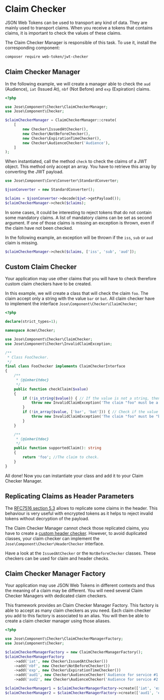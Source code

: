 # Claim Checker

JSON Web Tokens can be used to transport any kind of data. They are mainly used to transport claims. When you receive a tokens that contains claims, it is important to check the values of these claims.

The Claim Checker Manager is responsible of this task. To use it, install the corresponding component:

```bash
composer require web-token/jwt-checker
```

## Claim Checker Manager

In the following example, we will create a manager able to check the `aud` \(Audience\), `iat` \(Issued At\), `nbf` \(Not Before\) and `exp` \(Expiration\) claims.

```php
<?php

use Jose\Component\Checker\ClaimCheckerManager;
use Jose\Component\Checker;

$claimCheckerManager = ClaimCheckerManager::create(
    [
        new Checker\IssuedAtChecker(),
        new Checker\NotBeforeChecker(),
        new Checker\ExpirationTimeChecker(),
        new Checker\AudienceChecker('Audience'),
    ]
);
```

When instantiated, call the method `check` to check the claims of a JWT object. This method only accept an array. You have to retrieve this array by converting the JWT payload.

```php
use Jose\Component\Core\Converter\StandardConverter;

$jsonConverter = new StandardConverter();

$claims = $jsonConverter->decode($jwt->getPayload());
$claimCheckerManager->check($claims);
```

In some cases, it could be interesting to reject tokens that do not contain some mandatory claims. A list of mandatory claims can be set as second argument. If one of those claims is missing an exception is thrown, even if the claim have not been checked.

In the following example, an exception will be thrown if the `iss`, `sub` or `aud` claim is missing.

```php
$claimCheckerManager->check($claims, ['iss', 'sub', 'aud']);
```

## Custom Claim Checker

Your application may use other claims that you will have to check therefore custom claim checkers have to be created.

In this example, we will create a class that will check the claim `foo`. The claim accept only a string with the value `bar` or `bat`. All claim checker have to implement the interface `Jose\Component\Checker\ClaimChecker`;

```php
<?php

declare(strict_types=1);

namespace Acme\Checker;

use Jose\Component\Checker\ClaimChecker;
use Jose\Component\Checker\InvalidClaimException;

/**
 * Class FooChecker.
 */
final class FooChecker implements ClaimCheckerInterface
{
    /**
     * {@inheritdoc}
     */
    public function checkClaim($value)
    {
        if (!is_string($value)) { // If the value is not a string, then we throw an exception
            throw new InvalidClaimException('The claim "foo" must be a string.', 'foo', $value);
        }
        if (!in_array($value, ['bar', 'bat'])) { // Check if the value is allowed
            throw new InvalidClaimException('The claim "foo" must be "bar" or "bat".', 'foo', $value);
        }
    }

    /**
     * {@inheritdoc}
     */
    public function supportedClaim(): string
    {
        return 'foo'; //The claim to check.
    }
}
```

All done! Now you can instantiate your class and add it to your Claim Checker Manager.

## Replicating Claims as Header Parameters

The [RFC7516 section 5.3](https://tools.ietf.org/html/rfc7519#section-5.3) allows to replicate some claims in the header. This behaviour is very useful with encrypted tokens as it helps to reject invalid tokens without decryption of the payload.

The Claim Checker Manager cannot check those replicated claims, you have to create a [custom header checker](header-checker.md). However, to avoid duplicated classes, your claim checker can implement the `Jose\Component\Checker\HeaderChecker` interface.

Have a look at the `IssuedAtChecker` or the `NotBeforeChecker` classes. These checkers can be used for claim and header checks.

## Claim Checker Manager Factory

Your application may use JSON Web Tokens in different contexts and thus the meaning of a claim may be different. You will need several Claim Checker Managers with dedicated claim checkers.

This framework provides an Claim Checker Manager Factory. This factory is able to accept as many claim checkers as you need. Each claim checker you add to this factory is associated to an alias. You will then be able to create a claim checker manager using those aliases.

```php
<?php

use Jose\Component\Checker\ClaimCheckerManagerFactory;
use Jose\Component\Checker;

$claimCheckerManagerFactory = new ClaimCheckerManagerFactory();
$claimCheckerManagerFactory
    ->add('iat', new Checker\IssuedAtChecker())
    ->add('nbf', new Checker\NotBeforeChecker())
    ->add('exp', new Checker\ExpirationTimeChecker())
    ->add('aud1', new Checker\AudienceChecker('Audience for service #1'))
    ->add('aud2', new Checker\AudienceChecker('Audience for service #2'));

$claimCheckerManager1 = $claimCheckerManagerFactory->create(['iat', 'exp', 'aud2']);
$claimCheckerManager2 = $claimCheckerManagerFactory->create(['aud1', 'exp']);
```

